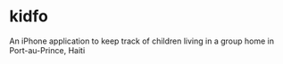 # kidfo
An iPhone application to keep track of children living in a group home in Port-au-Prince, Haiti
